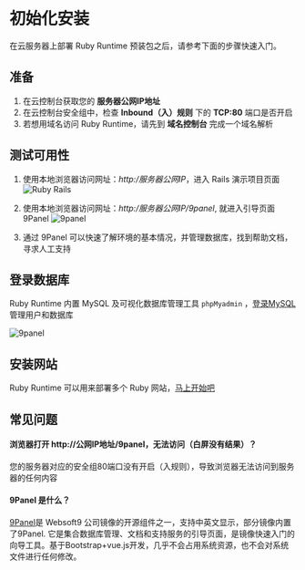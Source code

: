 # 初始化安装

在云服务器上部署 Ruby Runtime 预装包之后，请参考下面的步骤快速入门。

## 准备

1. 在云控制台获取您的 **服务器公网IP地址** 
2. 在云控制台安全组中，检查 **Inbound（入）规则** 下的 **TCP:80** 端口是否开启
3. 若想用域名访问 Ruby Runtime，请先到 **域名控制台** 完成一个域名解析

## 测试可用性

1. 使用本地浏览器访问网址：*http:/服务器公网IP*，进入 Rails 演示项目页面
   ![Ruby Rails](https://libs.websoft9.com/Websoft9/DocsPicture/zh/ruby/ruby-railsgui-websoft9.png)

2. 使用本地浏览器访问网址：*http:/服务器公网IP/9panel*, 就进入引导页面9Panel
   ![9panel](https://libs.websoft9.com/Websoft9/DocsPicture/zh/ruby/9panel-ruby-websoft9.png)

3. 通过 9Panel 可以快速了解环境的基本情况，并管理数据库，找到帮助文档，寻求人工支持

## 登录数据库

Ruby Runtime 内置 MySQL 及可视化数据库管理工具 `phpMyadmin` ，[登录MySQL](/zh/admin-mysql.md) 管理用户和数据库

![9panel](https://libs.websoft9.com/Websoft9/DocsPicture/zh/9panel/9panel-mysql-websoft9.png)

## 安装网站

Ruby Runtime 可以用来部署多个 Ruby 网站，[马上开始吧](/zh/solution-deployment.md)

## 常见问题

#### 浏览器打开 http://公网IP地址/9panel，无法访问（白屏没有结果）？

您的服务器对应的安全组80端口没有开启（入规则），导致浏览器无法访问到服务器的任何内容

#### 9Panel 是什么？

[9Panel](https://github.com/Websoft9/9panel)是 Websoft9 公司镜像的开源组件之一，支持中英文显示，部分镜像内置了9Panel. 它是集合数据库管理、文档和支持服务的引导页面，是镜像快速入门的向导工具。基于Bootstrap+vue.js开发，几乎不会占用系统资源，也不会对系统文件进行任何修改。